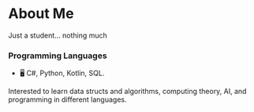 # About Me  
Just a student... nothing much

### Programming Languages
- :desktop_computer: C#, Python, Kotlin, SQL.

Interested to learn data structs and algorithms, computing theory, AI, and programming in different languages.

